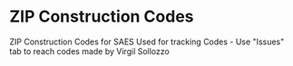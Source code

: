 # ZIP Construction Codes
ZIP Construction Codes for SAES
Used for tracking Codes - Use "Issues" tab to reach codes made by Virgil Sollozzo
